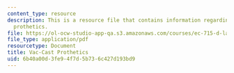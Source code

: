 ```yaml
---
content_type: resource
description: This is a resource file that contains information regarding vac-cast
  prothetics.
file: https://ol-ocw-studio-app-qa.s3.amazonaws.com/courses/ec-715-d-lab-disseminating-innovations-for-the-common-good-spring-2007/6b40a00d3fe94f7d5b736c427d193bd9_MITEC_715S07_vaccast_pre.pdf
file_type: application/pdf
resourcetype: Document
title: Vac-Cast Prothetics
uid: 6b40a00d-3fe9-4f7d-5b73-6c427d193bd9
---
```

